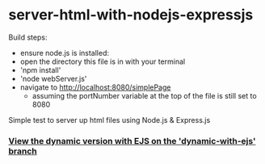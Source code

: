 # server-html-with-nodejs-expressjs

Build steps:

- ensure node.js is installed:
- open the directory this file is in with your terminal
- 'npm install'
- 'node webServer.js'
- navigate to [http://localhost:8080/simplePage](http://localhost:8080/simplePage)
  - assuming the portNumber variable at the top of the file is still set to 8080

Simple test to server up html files using Node.js &amp; Express.js

### [View the dynamic version with EJS on the 'dynamic-with-ejs' branch](https://github.com/TimParrish/server-html-with-nodejs-expressjs)